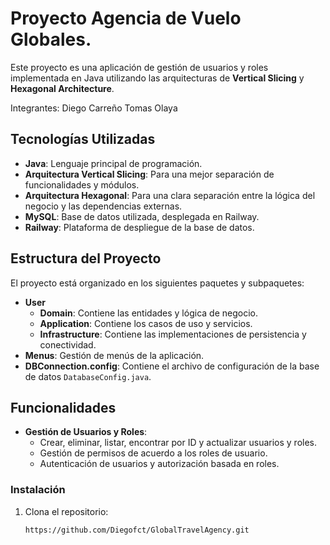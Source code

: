 # Proyecto Agencia de Vuelo Globales.

Este proyecto es una aplicación de gestión de usuarios y roles implementada en Java utilizando las arquitecturas de **Vertical Slicing** y **Hexagonal Architecture**.

Integrantes:
Diego Carreño
Tomas Olaya

## Tecnologías Utilizadas

- **Java**: Lenguaje principal de programación.
- **Arquitectura Vertical Slicing**: Para una mejor separación de funcionalidades y módulos.
- **Arquitectura Hexagonal**: Para una clara separación entre la lógica del negocio y las dependencias externas.
- **MySQL**: Base de datos utilizada, desplegada en Railway.
- **Railway**: Plataforma de despliegue de la base de datos.

## Estructura del Proyecto

El proyecto está organizado en los siguientes paquetes y subpaquetes:

- **User**
  - **Domain**: Contiene las entidades y lógica de negocio.
  - **Application**: Contiene los casos de uso y servicios.
  - **Infrastructure**: Contiene las implementaciones de persistencia y conectividad.
- **Menus**: Gestión de menús de la aplicación.
- **DBConnection.config**: Contiene el archivo de configuración de la base de datos `DatabaseConfig.java`.

## Funcionalidades

- **Gestión de Usuarios y Roles**:
  - Crear, eliminar, listar, encontrar por ID y actualizar usuarios y roles.
  - Gestión de permisos de acuerdo a los roles de usuario.
  - Autenticación de usuarios y autorización basada en roles.

### Instalación

1. Clona el repositorio:
   ```sh
   https://github.com/Diegofct/GlobalTravelAgency.git
